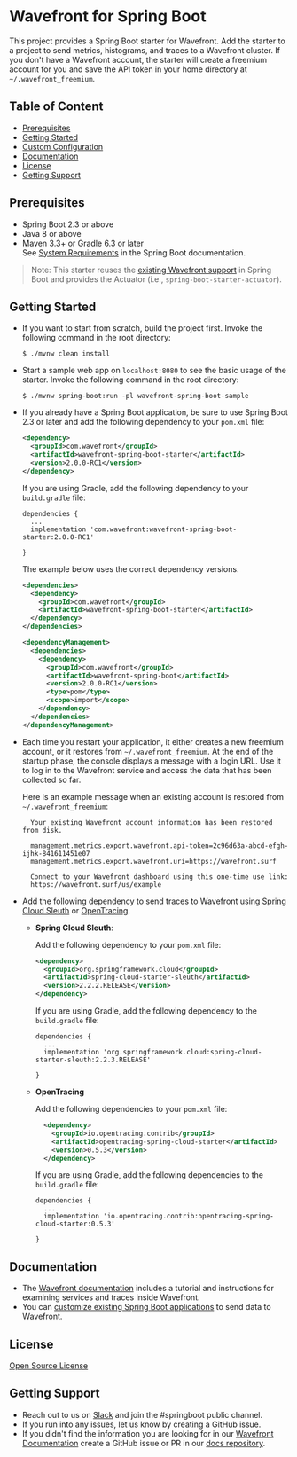 # Wavefront for Spring Boot

This project provides a Spring Boot starter for Wavefront. Add the starter to a project to send metrics, histograms, and traces to a Wavefront cluster. If you don't have a Wavefront account, the starter will create a freemium account for you and save the API token in your home directory at `~/.wavefront_freemium`.

## Table of Content

* [Prerequisites](#prerequisites)
* [Getting Started](#getting-started)
* [Custom Configuration](#custom-configuration)
* [Documentation](#documentation)
* [License](#license)
* [Getting Support](#getting-support)

## Prerequisites

* Spring Boot 2.3 or above
* Java 8 or above
* Maven 3.3+ or Gradle 6.3 or later\
  See [System Requirements](https://docs.spring.io/spring-boot/docs/2.3.0.RELEASE/reference/html/getting-started.html#getting-started-system-requirements) in the Spring Boot documentation.

> Note: This starter reuses the [existing Wavefront support](https://docs.spring.io/spring-boot/docs/2.3.0.RELEASE/reference/html/production-ready-features.html#production-ready-metrics-export-wavefront)
in Spring Boot and provides the Actuator (i.e., `spring-boot-starter-actuator`).

## Getting Started

* If you want to start from scratch, build the
project first. Invoke the following command in the root directory:

  ```shell script
  $ ./mvnw clean install
  ```
* Start a sample web app on `localhost:8080` to see the basic usage of the starter. Invoke the following command in the root directory:

  ```shell script
  $ ./mvnw spring-boot:run -pl wavefront-spring-boot-sample
  ```

* If you already have a Spring Boot application, be sure to use Spring Boot 2.3 or later and add the following dependency to your `pom.xml` file:

    ```xml
    <dependency>
      <groupId>com.wavefront</groupId>
      <artifactId>wavefront-spring-boot-starter</artifactId>
      <version>2.0.0-RC1</version>
    </dependency>
    ```

    If you are using Gradle, add the following dependency to your `build.gradle` file:

    ```
    dependencies {
      ...
      implementation 'com.wavefront:wavefront-spring-boot-starter:2.0.0-RC1'
      
    }
    ```

    The example below uses the correct dependency versions.
    ```xml
    <dependencies>
      <dependency>
        <groupId>com.wavefront</groupId>
        <artifactId>wavefront-spring-boot-starter</artifactId>
      </dependency>
    </dependencies>

    <dependencyManagement>
      <dependencies>
        <dependency>
          <groupId>com.wavefront</groupId>
          <artifactId>wavefront-spring-boot</artifactId>
          <version>2.0.0-RC1</version>
          <type>pom</type>
          <scope>import</scope>
        </dependency>
      </dependencies>
    </dependencyManagement>
    ```

* Each time you restart your application, it either creates a new freemium account, or it restores from `~/.wavefront_freemium`. At the end of the startup phase, the console displays a message with a login URL. Use it to log in to the Wavefront service and access the data that
  has been collected so far.

  Here is an example message when an existing account is restored from `~/.wavefront_freemium`:

  ```text
    Your existing Wavefront account information has been restored from disk.

    management.metrics.export.wavefront.api-token=2c96d63a-abcd-efgh-ijhk-841611451e07
    management.metrics.export.wavefront.uri=https://wavefront.surf

    Connect to your Wavefront dashboard using this one-time use link:
    https://wavefront.surf/us/example
  ```

* Add the following dependency to send traces to Wavefront using 
[Spring Cloud Sleuth](https://spring.io/projects/spring-cloud-sleuth) or [OpenTracing](https://opentracing.io/).

  * **Spring Cloud Sleuth**: 
    
    Add the following dependency to your `pom.xml` file:

    ```xml
    <dependency>
      <groupId>org.springframework.cloud</groupId>
      <artifactId>spring-cloud-starter-sleuth</artifactId>
      <version>2.2.2.RELEASE</version>
    </dependency>
    ```

    If you are using Gradle, add the following dependency to the `build.gradle` file:

    ```
    dependencies {
      ...
      implementation 'org.springframework.cloud:spring-cloud-starter-sleuth:2.2.3.RELEASE'

    }
    ```
  * **OpenTracing**
    
    Add the following dependencies to your `pom.xml` file:
    ```xml
      <dependency>
        <groupId>io.opentracing.contrib</groupId>
        <artifactId>opentracing-spring-cloud-starter</artifactId>
        <version>0.5.3</version>
      </dependency>
    ```
    If you are using Gradle, add the following dependencies to the `build.gradle` file:

    ```
    dependencies {
      ...
      implementation 'io.opentracing.contrib:opentracing-spring-cloud-starter:0.5.3'

    }
    ```

## Documentation

* The [Wavefront documentation](https://docs.wavefront.com/wavefront_springboot.html) includes a tutorial and instructions for examining services and traces inside Wavefront. 
* You can [customize existing Spring Boot applications](https://docs.wavefront.com/wavefront_springboot.html#optional-custom-configurations) to send data to Wavefront. 

## License

[Open Source License](open_source_licenses.txt)

## Getting Support

* Reach out to us on [Slack](https://www.wavefront.com/slack-us) and join the #springboot public channel.
* If you run into any issues, let us know by creating a GitHub issue.
* If you didn't find the information you are looking for in our [Wavefront Documentation](https://docs.wavefront.com/) create a GitHub issue or PR in our [docs repository](https://github.com/wavefrontHQ/docs).
